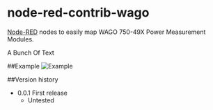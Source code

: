 # node-red-contrib-wago
[Node-RED](http://nodered.org/) nodes to easily map WAGO 750-49X Power Measurement Modules. 

A Bunch Of Text

##Example
![Example](http://i.imgur.com/m2s6JRl.png)

##Version history
* 0.0.1	First release
  * Untested
